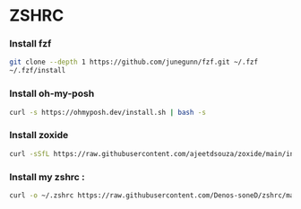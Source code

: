 # ZSHRC

### Install fzf
```bash
git clone --depth 1 https://github.com/junegunn/fzf.git ~/.fzf
~/.fzf/install
```

### Install oh-my-posh
```bash
curl -s https://ohmyposh.dev/install.sh | bash -s
```

### Install zoxide
```bash
curl -sSfL https://raw.githubusercontent.com/ajeetdsouza/zoxide/main/install.sh | sh
```

### Install my zshrc :

```bash
curl -o ~/.zshrc https://raw.githubusercontent.com/Denos-soneD/zshrc/main/.zshrc && source ~/.zshrc
```
